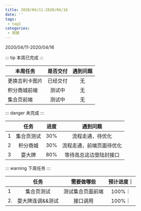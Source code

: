 ```yaml
---
title: 2020/04/11-2020/04/16
date: ''
tags:
 - tag1
categories: 
 - 周报
---
```


2020/04/11-2020/04/16

::: tip
本周已完成
:::

| 本周任务              |  是否交付          |         遇到问题       |
| -------------        |:-------------:   | :-----:|
| 更换吉利卡图片        | 已经交付          | 无      |
| 积分商城前端       |测试中         |  无  |
| 集合页前端       |测试中         |  无  |

::: danger
未完成
:::

|               |  任务          |         进度       |  遇到问题|
| -------------        |:-------------:   | :-----:| :-----:|
| 1              |  集合页测试        |         30%       |流程走通，待优化|
| 2              |  积分商城        |      30%         |流程走通，前端页面待优化|
| 3              |  耍大牌        |      80%         |等待高总这边登陆封接口|

::: warning
下周任务
:::

|               |  任务          |         需要做哪些      |     预计进度｜
| ------------- |:-------------: | :-----:|:-----:|
| 1             |  集合页测试      |      测试集合页面前端       | 100%｜
| 2.            |  耍大牌连调&&测试 |       接口调用      | 100%｜



